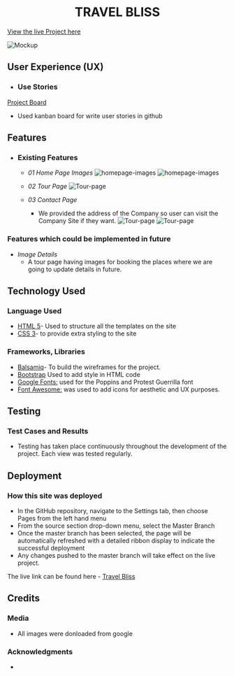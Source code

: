 <h1 align="center">TRAVEL BLISS </h1>

[View the live Project here](https://jyotihambir-bc.github.io/travel-bliss/)


![Mockup]()

## User Experience (UX)
  - ### Use Stories


[Project Board](https://github.com/users/JyotiHambir-BC/projects/12)
- Used kanban board for write user stories in github

## Features

- ### Existing Features
  
  - _01 Home Page Images_
  ![homepage-images](assets/documents/homepage1.png)
  ![homepage-images](assets/documents/homepage2.png)

  - _02 Tour Page_
  ![Tour-page](assets/documents/tour-page.png)

  - _03 Contact Page_
    - We provided the address of the Company so user can visit the Company Site if they want.
  ![Tour-page](assets/documents/contact-page1.png)
  ![Tour-page](assets/documents/contact-page2.png)
      
   
### Features which could be implemented in future
- _Image Details_
   - A tour page having images for booking the places where we are going to update details in future.


  
  
## Technology Used

### Language Used
* [HTML 5](https://en.wikipedia.org/wiki/HTML/)- Used to structure all the templates on the site
* [CSS 3](https://en.wikipedia.org/wiki/CSS)- to provide extra styling to the site

### Frameworks, Libraries
* [Balsamiq](https://balsamiq.com/)- To build the wireframes for the project.
* [Bootstrap](https://getbootstrap.com/) Used to add style in HTML code
* [Google Fonts:](https://fonts.google.com/) used for the Poppins and Protest Guerrilla font
* [Font Awesome:](https://fontawesome.com/) was used to add icons for aesthetic and UX purposes.

## Testing

### Test Cases and Results
  - Testing has taken place continuously throughout the development of the project. Each view was tested regularly.

## Deployment

### How this site was deployed

  - In the GitHub repository, navigate to the Settings tab, then choose Pages from the left hand menu 
  - From the source section drop-down menu, select the Master Branch
  - Once the master branch has been selected, the page will be automatically refreshed with a detailed  ribbon display to indicate the successful deployment
  - Any changes pushed to the master branch will take effect on the live project.

  The live link can be found here - [Travel Bliss](https://jyotihambir-bc.github.io/travel-bliss/)

## Credits

### Media
- All images were donloaded from google

### Acknowledgments
-

  